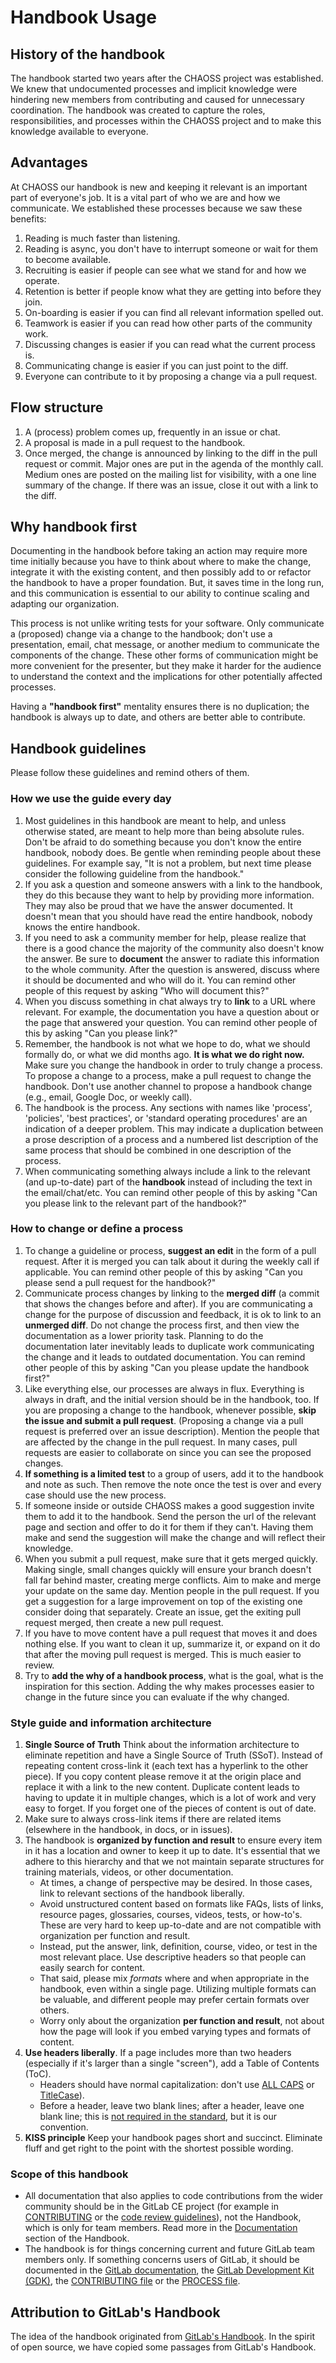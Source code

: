 # Handbook Usage

## History of the handbook

The handbook started two years after the CHAOSS project was established. We knew that undocumented processes and implicit knowledge were hindering new members from contributing and caused for unnecessary coordination. The handbook was created to capture the roles, responsibilities, and processes within the CHAOSS project and to make this knowledge available to everyone.

## Advantages

At CHAOSS our handbook is new and keeping it relevant is an important part of everyone's job. It is a vital part of who we are and how we communicate. We established these processes because we saw these benefits:

1. Reading is much faster than listening.
2. Reading is async, you don't have to interrupt someone or wait for them to become available.
3. Recruiting is easier if people can see what we stand for and how we operate.
4. Retention is better if people know what they are getting into before they join.
5. On-boarding is easier if you can find all relevant information spelled out.
6. Teamwork is easier if you can read how other parts of the community work.
7. Discussing changes is easier if you can read what the current process is.
8. Communicating change is easier if you can just point to the diff.
9. Everyone can contribute to it by proposing a change via a pull request.

## Flow structure

1. A \(process\) problem comes up, frequently in an issue or chat.
2. A proposal is made in a pull request to the handbook.
3. Once merged, the change is announced by linking to the diff in the pull request or commit. Major ones are put in the agenda of the monthly call. Medium ones are posted on the mailing list for visibility, with a one line summary of the change. If there was an issue, close it out with a link to the diff.

## Why handbook first

Documenting in the handbook before taking an action may require more time initially because you have to think about where to make the change, integrate it with the existing content, and then possibly add to or refactor the handbook to have a proper foundation. But, it saves time in the long run, and this communication is essential to our ability to continue scaling and adapting our organization.

This process is not unlike writing tests for your software. Only communicate a \(proposed\) change via a change to the handbook; don't use a presentation, email, chat message, or another medium to communicate the components of the change. These other forms of communication might be more convenient for the presenter, but they make it harder for the audience to understand the context and the implications for other potentially affected processes.

Having a **"handbook first"** mentality ensures there is no duplication; the handbook is always up to date, and others are better able to contribute.

## Handbook guidelines

Please follow these guidelines and remind others of them.

### How we use the guide every day

1. Most guidelines in this handbook are meant to help, and unless otherwise stated, are meant to help more than being absolute rules. Don't be afraid to do something because you don't know the entire handbook, nobody does. Be gentle when reminding people about these guidelines. For example say, "It is not a problem, but next time please consider the following guideline from the handbook."
2. If you ask a question and someone answers with a link to the handbook, they do this because they want to help by providing more information. They may also be proud that we have the answer documented. It doesn't mean that you should have read the entire handbook, nobody knows the entire handbook.
3. If you need to ask a community member for help, please realize that there is a good chance the majority of the community also doesn't know the answer. Be sure to **document** the answer to radiate this information to the whole community. After the question is answered, discuss where it should be documented and who will do it. You can remind other people of this request by asking "Who will document this?"
4. When you discuss something in chat always try to **link** to a URL where relevant. For example, the documentation you have a question about or the page that answered your question. You can remind other people of this by asking "Can you please link?"
5. Remember, the handbook is not what we hope to do, what we should formally do, or what we did months ago. **It is what we do right now.** Make sure you change the handbook in order to truly change a process. To propose a change to a process, make a pull request to change the handbook. Don't use another channel to propose a handbook change \(e.g., email, Google Doc, or weekly call\).
6. The handbook is the process. Any sections with names like 'process', 'policies', 'best practices', or 'standard operating procedures' are an indication of a deeper problem. This may indicate a duplication between a prose description of a process and a numbered list description of the same process that should be combined in one description of the process.
7. When communicating something always include a link to the relevant \(and up-to-date\) part of the **handbook** instead of including the text in the email/chat/etc. You can remind other people of this by asking "Can you please link to the relevant part of the handbook?"

### How to change or define a process

1. To change a guideline or process, **suggest an edit** in the form of a pull request. After it is merged you can talk about it during the weekly call if applicable. You can remind other people of this by asking "Can you please send a pull request for the handbook?"
2. Communicate process changes by linking to the **merged diff** \(a commit that shows the changes before and after\). If you are communicating a change for the purpose of discussion and feedback, it is ok to link to an **unmerged diff**. Do not change the process first, and then view the documentation as a lower priority task. Planning to do the documentation later inevitably leads to duplicate work communicating the change and it leads to outdated documentation. You can remind other people of this by asking "Can you please update the handbook first?"
3. Like everything else, our processes are always in flux. Everything is always in draft, and the initial version should be in the handbook, too. If you are proposing a change to the handbook, whenever possible, **skip the issue and submit a pull request**. \(Proposing a change via a pull request is preferred over an issue description\). Mention the people that are affected by the change in the pull request. In many cases, pull requests are easier to collaborate on since you can see the proposed changes.
4. **If something is a limited test** to a group of users, add it to the handbook and note as such. Then remove the note once the test is over and every case should use the new process.
5. If someone inside or outside CHAOSS makes a good suggestion invite them to add it to the handbook. Send the person the url of the relevant page and section and offer to do it for them if they can't. Having them make and send the suggestion will make the change and will reflect their knowledge.
6. When you submit a pull request, make sure that it gets merged quickly. Making single, small changes quickly will ensure your branch doesn't fall far behind master, creating merge conflicts. Aim to make and merge your update on the same day. Mention people in the pull request. If you get a suggestion for a large improvement on top of the existing one consider doing that separately. Create an issue, get the exiting pull request merged, then create a new pull request.
7. If you have to move content have a pull request that moves it and does nothing else. If you want to clean it up, summarize it, or expand on it do that after the moving pull request is merged. This is much easier to review.
8. Try to **add the why of a handbook process**, what is the goal, what is the inspiration for this section. Adding the why makes processes easier to change in the future since you can evaluate if the why changed.

### Style guide and information architecture

1. **Single Source of Truth** Think about the information architecture to eliminate repetition and have a Single Source of Truth \(SSoT\). Instead of repeating content cross-link it \(each text has a hyperlink to the other piece\). If you copy content please remove it at the origin place and replace it with a link to the new content. Duplicate content leads to having to update it in multiple changes, which is a lot of work and very easy to forget. If you forget one of the pieces of content is out of date.
2. Make sure to always cross-link items if there are related items \(elsewhere in the handbook, in docs, or in issues\).
3. The handbook is **organized by function and result** to ensure every item in it has a location and owner to keep it up to date. It's essential that we adhere to this hierarchy and that we not maintain separate structures for training materials, videos, or other documentation.
   * At times, a change of perspective may be desired. In those cases, link to relevant sections of the handbook liberally.
   * Avoid unstructured content based on formats like FAQs, lists of links, resource pages, glossaries, courses, videos, tests, or how-to's. These are very hard to keep up-to-date and are not compatible with organization per function and result.
   * Instead, put the answer, link, definition, course, video, or test in the most relevant place. Use descriptive headers so that people can easily search for content.
   * That said, please mix _formats_ where and when appropriate in the handbook, even within a single page. Utilizing multiple formats can be valuable, and different people may prefer certain formats over others.
   * Worry only about the organization **per function and result**, not about how the page will look if you embed varying types and formats of content.
4. **Use headers liberally**. If a page includes more than two headers \(especially if it's larger than a single "screen"\), add a Table of Contents \(ToC\).
   * Headers should have normal capitalization: don't use [ALL CAPS](https://en.wikipedia.org/wiki/All_caps) or [TitleCase](http://www.grammar-monster.com/glossary/title_case.htm)\).
   * Before a header, leave two blank lines; after a header, leave one blank line; this is [not required in the standard](http://spec.commonmark.org/0.27/#example-46), but it is our convention.
5. **KISS principle** Keep your handbook pages short and succinct. Eliminate fluff and get right to the point with the shortest possible wording.

### Scope of this handbook

* All documentation that also applies to code contributions from the wider community should be in the GitLab CE project \(for example in [CONTRIBUTING](https://gitlab.com/gitlab-org/gitlab-ce/blob/master/CONTRIBUTING.md) or the [code review guidelines](https://docs.gitlab.com/ee/development/code_review.html)\), not the Handbook, which is only for team members. Read more in the [Documentation](https://github.com/chaoss/governance/blob/master/documentation) section of the Handbook.
* The handbook is for things concerning current and future GitLab team members only. If something concerns users of GitLab, it should be documented in the [GitLab documentation](https://docs.gitlab.com/), the [GitLab Development Kit \(GDK\)](https://gitlab.com/gitlab-org/gitlab-development-kit), the [CONTRIBUTING file](https://gitlab.com/gitlab-org/gitlab-ce/blob/master/CONTRIBUTING.md) or the [PROCESS file](https://gitlab.com/gitlab-org/gitlab-ce/blob/master/PROCESS.md).

## Attribution to GitLab's Handbook

The idea of the handbook originated from [GitLab's Handbook](https://about.gitlab.com/handbook/). In the spirit of open source, we have copied some passages from GitLab's Handbook.

